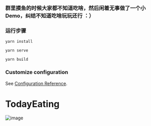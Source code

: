 ### 群里摸鱼的时候大家都不知道吃啥，然后闲着无事做了一个小Demo，纠结不知道吃啥玩玩还行 ：）

### 运行步骤
```
yarn install
```
```
yarn serve
```
```
yarn build
```

### Customize configuration
See [Configuration Reference](https://cli.vuejs.org/config/).
# TodayEating

![image](https://user-images.githubusercontent.com/38783050/120755438-91d27600-c540-11eb-99cb-746e8f49a5b9.png)
